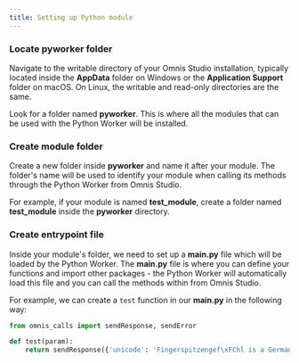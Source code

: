 ```yaml
---
title: Setting up Python module
---
```


### Locate pyworker folder

Navigate to the writable directory of your Omnis Studio installation, typically located inside the **AppData** folder on Windows or the **Application Support** folder on macOS. On Linux, the writable and read-only directories are the same.

Look for a folder named **pyworker**. This is where all the modules that can be used with the Python Worker will be installed.

### Create module folder

Create a new folder inside **pyworker** and name it after your module. The folder's name will be used to identify your module when calling its methods through the Python Worker from Omnis Studio.

For example, if your module is named **test_module**, create a folder named **test_module** inside the **pyworker** directory.

### Create entrypoint file

Inside your module's folder, we need to set up a **main.py** file which will be loaded by the Python Worker. The **main.py** file is where you can define your functions and import other packages - the Python Worker will automatically load this file and you can call the methods within from Omnis Studio.

For example, we can create a `test` function in our **main.py** in the following way:

```py
from omnis_calls import sendResponse, sendError

def test(param):
    return sendResponse({'unicode': 'Fingerspitzengef\xFChl is a German term.\nIt\u2019s pronounced as follows: [\u02C8f\u026A\u014B\u0250\u02CC\u0283p\u026Ats\u0259n\u0261\u0259\u02CCfy\u02D0l]'})

```